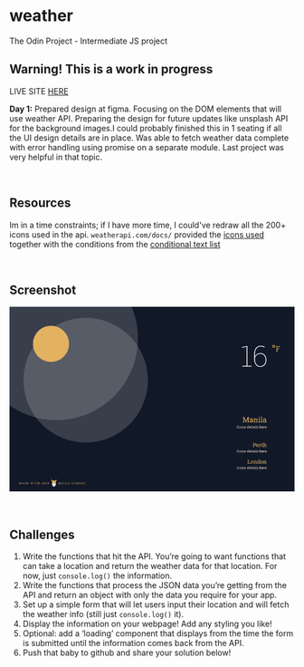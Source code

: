 # weather

The Odin Project - Intermediate JS project

## Warning! This is a work in progress

LIVE SITE [HERE](https://hello-damiro.github.io/weather)

**Day 1:** Prepared design at figma. Focusing on the DOM elements that will use weather API. Preparing the design for future updates like unsplash API for the background images.I could probably finished this in 1 seating if all the UI design details are in place. Was able to fetch weather data complete with error handling using promise on a separate module. Last project was very helpful in that topic.

</br>

## Resources

Im in a time constraints; if I have more time, I could've redraw all the 200+ icons used in the api. `weatherapi.com/docs/` provided the [icons used](https://cdn.weatherapi.com/weather.zip) together with the conditions from the [conditional text list](https://www.weatherapi.com/docs/weather_conditions.csv)

</br>

## Screenshot

![Screenshot](https://github.com/hello-damiro/weather/blob/main/src/assets/images/screenshot.png?raw=true)

</br>

## Challenges

1. Write the functions that hit the API. You’re going to want functions that can take a location and return the weather data for that location. For now, just `console.log()` the information.
2. Write the functions that process the JSON data you’re getting from the API and return an object with only the data you require for your app.
3. Set up a simple form that will let users input their location and will fetch the weather info (still just `console.log()` it).
4. Display the information on your webpage! Add any styling you like!
5. Optional: add a ‘loading’ component that displays from the time the form is submitted until the information comes back from the API.
6. Push that baby to github and share your solution below!
